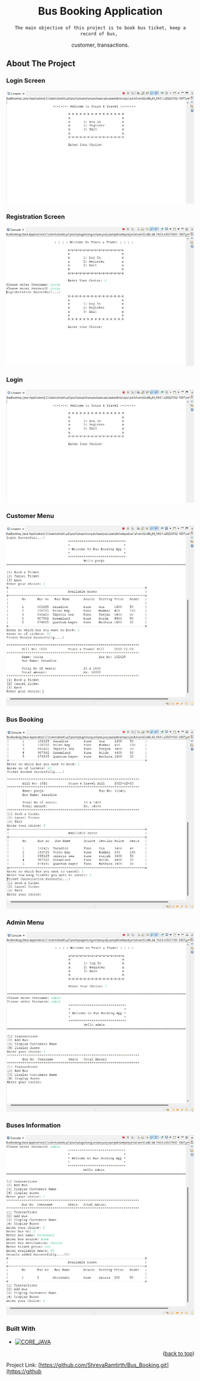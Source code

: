 <a name="readme-top"></a>

<br />
<div align="center">
  <H1>Bus Booking Application</H1>

  <p align="center">

    The main objective of this project is to book bus ticket, keep a record of bus, 
customer, transactions.
  </p>
</div>


<!-- ABOUT THE PROJECT -->
## About The Project
### Login Screen
[![Login][login-screenshot]](https://raw.githubusercontent.com/ShreyaRamtirth/Bus_Booking/main/images/1.jpg)

### Registration Screen
[![Registration][registration-screenshot]](https://raw.githubusercontent.com/ShreyaRamtirth/Bus_Booking/main/images/2.jpg)

### Login
[![Login][login-screenshot]](https://raw.githubusercontent.com/ShreyaRamtirth/Bus_Booking/main/images/3.jpg)

### Customer Menu
[![Customer Dashboard][customer-dashboard-screenshot]](https://raw.githubusercontent.com/ShreyaRamtirth/Bus_Booking/main/images/4.jpg)

### Bus Booking
[![Bus Booking][busBooking-screenshot]](https://raw.githubusercontent.com/ShreyaRamtirth/Bus_Booking/main/images/5.jpg)

### Admin Menu
[![Admin Dashboard][admin-dashboard-screenshot]](https://raw.githubusercontent.com/ShreyaRamtirth/Bus_Booking/main/images/6.jpg)

### Buses Information
[![Buses][buses-screenshot]](https://raw.githubusercontent.com/ShreyaRamtirth/Bus_Booking/main/images/7.jpg)


### Built With

* [![CORE_JAVA][JAVA]][Java]

<p align="right">(<a href="#readme-top">back to top</a>)</p>

 Project Link: [https://github.com/ShreyaRamtirth/Bus_Booking.git](https://github


<!-- MARKDOWN LINKS & IMAGES -->

[JAVA]: https://encrypted-tbn0.gstatic.com/images?q=tbn:ANd9GcTNx20PHLxKaDlz35mW_neWjCUoco_IqBYKRlNy6tM&s
[login-screenshot]: https://raw.githubusercontent.com/ShreyaRamtirth/Bus_Booking/main/images/1.jpg
[registration-screenshot]: https://raw.githubusercontent.com/ShreyaRamtirth/Bus_Booking/main/images/2.jpg
[login-screenshot]: https://raw.githubusercontent.com/ShreyaRamtirth/Bus_Booking/main/images/3.jpg
[customer-dashboard-screenshot]: https://raw.githubusercontent.com/ShreyaRamtirth/Bus_Booking/main/images/4.jpg
[busBooking-screenshot]: https://raw.githubusercontent.com/ShreyaRamtirth/Bus_Booking/main/images/5.jpg
[admin-dashboard-screenshot]: https://raw.githubusercontent.com/ShreyaRamtirth/Bus_Booking/main/images/6.jpg
[buses-screenshot]: https://raw.githubusercontent.com/ShreyaRamtirth/Bus_Booking/main/images/7.jpg
